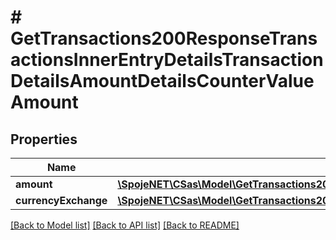 # # GetTransactions200ResponseTransactionsInnerEntryDetailsTransactionDetailsAmountDetailsCounterValueAmount

## Properties

Name | Type | Description | Notes
------------ | ------------- | ------------- | -------------
**amount** | [**\SpojeNET\CSas\Model\GetTransactions200ResponseTransactionsInnerEntryDetailsTransactionDetailsAmountDetailsCounterValueAmountAmount**](GetTransactions200ResponseTransactionsInnerEntryDetailsTransactionDetailsAmountDetailsCounterValueAmountAmount.md) |  | [optional]
**currencyExchange** | [**\SpojeNET\CSas\Model\GetTransactions200ResponseTransactionsInnerEntryDetailsTransactionDetailsAmountDetailsCounterValueAmountCurrencyExchange**](GetTransactions200ResponseTransactionsInnerEntryDetailsTransactionDetailsAmountDetailsCounterValueAmountCurrencyExchange.md) |  | [optional]

[[Back to Model list]](../../README.md#models) [[Back to API list]](../../README.md#endpoints) [[Back to README]](../../README.md)
